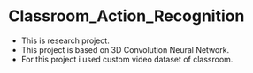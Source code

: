 # Classroom_Action_Recognition
- This is research project.
- This project is based on 3D Convolution Neural Network.
- For this project i used custom video dataset of classroom.
